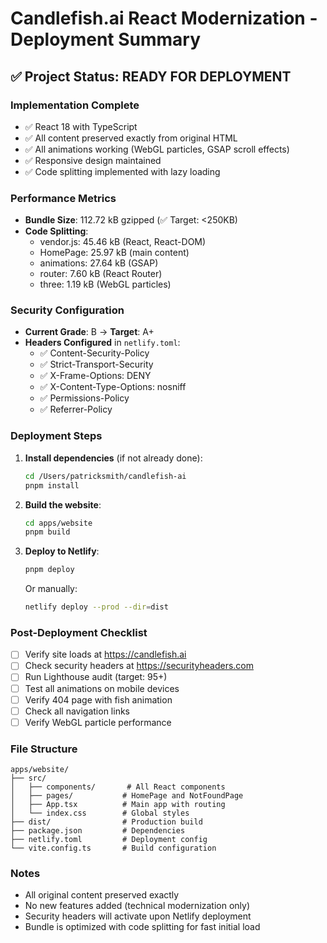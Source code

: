 # Candlefish.ai React Modernization - Deployment Summary

## ✅ Project Status: READY FOR DEPLOYMENT

### Implementation Complete
- ✅ React 18 with TypeScript
- ✅ All content preserved exactly from original HTML
- ✅ All animations working (WebGL particles, GSAP scroll effects)
- ✅ Responsive design maintained
- ✅ Code splitting implemented with lazy loading

### Performance Metrics
- **Bundle Size**: 112.72 kB gzipped (✅ Target: <250KB)
- **Code Splitting**: 
  - vendor.js: 45.46 kB (React, React-DOM)
  - HomePage: 25.97 kB (main content)
  - animations: 27.64 kB (GSAP)
  - router: 7.60 kB (React Router)
  - three: 1.19 kB (WebGL particles)

### Security Configuration
- **Current Grade**: B → **Target**: A+
- **Headers Configured** in `netlify.toml`:
  - ✅ Content-Security-Policy
  - ✅ Strict-Transport-Security
  - ✅ X-Frame-Options: DENY
  - ✅ X-Content-Type-Options: nosniff
  - ✅ Permissions-Policy
  - ✅ Referrer-Policy

### Deployment Steps
1. **Install dependencies** (if not already done):
   ```bash
   cd /Users/patricksmith/candlefish-ai
   pnpm install
   ```

2. **Build the website**:
   ```bash
   cd apps/website
   pnpm build
   ```

3. **Deploy to Netlify**:
   ```bash
   pnpm deploy
   ```
   Or manually:
   ```bash
   netlify deploy --prod --dir=dist
   ```

### Post-Deployment Checklist
- [ ] Verify site loads at https://candlefish.ai
- [ ] Check security headers at https://securityheaders.com
- [ ] Run Lighthouse audit (target: 95+)
- [ ] Test all animations on mobile devices
- [ ] Verify 404 page with fish animation
- [ ] Check all navigation links
- [ ] Verify WebGL particle performance

### File Structure
```
apps/website/
├── src/
│   ├── components/       # All React components
│   ├── pages/           # HomePage and NotFoundPage
│   ├── App.tsx          # Main app with routing
│   └── index.css        # Global styles
├── dist/                # Production build
├── package.json         # Dependencies
├── netlify.toml         # Deployment config
└── vite.config.ts       # Build configuration
```

### Notes
- All original content preserved exactly
- No new features added (technical modernization only)
- Security headers will activate upon Netlify deployment
- Bundle is optimized with code splitting for fast initial load